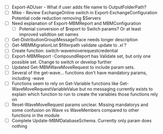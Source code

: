 - [ ] Export-ADUser - What if user adds file name to OutputFolderPath?
- [ ] Mike - Review ExchangeOnline switch in Export-ExchangeConfiguration Potential code reduction removing $Servers
- [ ] Need explanation of Export-MBMReport and MBMConfiguration
  - [ ] Potenial conversion of $report to Switch params? Or at least improved validtion set names
- [ ] Get-DistributionGroupMessageTrace needs longer description
- [ ] Get-MBMMigrationList $filterpath validate update to *.xl* ?
- [ ] Create function: switch-wavemoverequestcredential
- [ ] Export-MBMReport -CompoundReport has Validate set, but only one possible set. Change to switch or develop further
- [ ] Updated Get-MBMWaveMoveRequest to include param sets.
- [ ] Several of the get-wave... functions don't have mandatory params, including -wave
- [ ] Functions seem to rely on Get-Variable functions like Get-WaveMoveRequestVariableValue but no messaging currently exists to explain which function to run to create the variables those functions rely on
- [ ] Reset-WaveMoveRequest params unclear. Missing mandatorys and some confusion on Wave vs WaveMembers compared to other functions in the module
- [ ] Complete Update-MBMDatabaseSchema. Currently only param does nothing